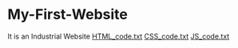 # My-First-Website
It is an Industrial Website
[HTML_code.txt](https://github.com/SonajeNoopur/My-First-Website/files/7216804/HTML_code.txt)
[CSS_code.txt](https://github.com/SonajeNoopur/My-First-Website/files/7216813/CSS_code.txt)
[JS_code.txt](https://github.com/SonajeNoopur/My-First-Website/files/7216816/JS_code.txt)

